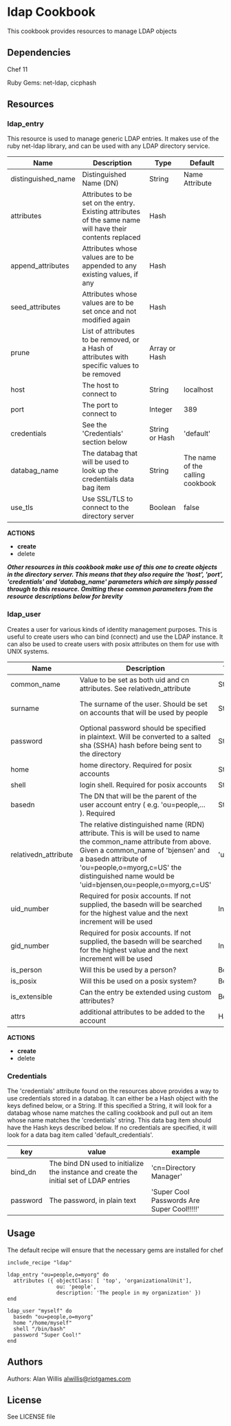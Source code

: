 # ldap Cookbook

This cookbook provides resources to manage LDAP objects

## Dependencies

Chef 11

Ruby Gems: net-ldap, cicphash

## Resources

### ldap_entry

This resource is used to manage generic LDAP entries. It makes use of the ruby net-ldap library, and can be used with any LDAP directory service.

Name | Description | Type | Default
-----|-------------|------|----------
distinguished_name | Distinguished Name (DN) | String | Name Attribute
attributes | Attributes to be set on the entry. Existing attributes of the same name will have their contents replaced | Hash
append_attributes | Attributes whose values are to be appended to any existing values, if any | Hash
seed_attributes | Attributes whose values are to be set once and not modified again | Hash
prune | List of attributes to be removed, or a Hash of attributes with specific values to be removed | Array or Hash
host | The host to connect to | String | localhost
port | The port to connect to | Integer | 389
credentials | See the 'Credentials' section below | String or Hash | 'default'
databag_name | The databag that will be used to look up the credentials data bag item | String | The name of the calling cookbook
use_tls | Use SSL/TLS to connect to the directory server | Boolean | false

__ACTIONS__
* __create__
* delete

__*Other resources in this cookbook make use of this one to create objects in the directory server. This means that they also require the 'host', 'port', 'credentials' and 'databag_name' parameters which are simply passed through to this resource. Omitting these common parameters from the resource descriptions below for brevity*__

### ldap_user

Creates a user for various kinds of identity management purposes. This is useful to create users who can bind (connect) and use the LDAP instance. It can also be used to create users with posix attributes on them for use with UNIX systems.

Name | Description | Type | Default
-----|-------------|------|----------
common_name | Value to be set as both uid and cn attributes. See relativedn_attribute | String  | Name Attribute
surname | The surname of the user. Should be set on accounts that will be used by people | String | Matches the value of common_name
password | Optional password should be specified in plaintext. Will be converted to a salted sha (SSHA) hash before being sent to the directory | String
home | home directory. Required for posix accounts | String
shell | login shell. Required for posix accounts | String
basedn | The DN that will be the parent of the user account entry ( e.g. 'ou=people,... ). Required | String
relativedn_attribute | The relative distinguished name (RDN) attribute. This is will be used to name the common_name attribute from above. Given a common_name of 'bjensen' and a basedn attribute of 'ou=people,o=myorg,c=US' the distinguished name would be 'uid=bjensen,ou=people,o=myorg,c=US' | 'uid'
uid_number | Required for posix accounts. If not supplied, the basedn will be searched for the highest value and the next increment will be used | Integer | 1000
gid_number | Required for posix accounts. If not supplied, the basedn will be searched for the highest value and the next increment will be used | Integer | 1000
is_person | Will this be used by a person? | Boolean | true
is_posix | Will this be used on a posix system? | Boolean | true
is_extensible | Can the entry be extended using custom attributes? | Boolean | false
attrs | additional attributes to be added to the account | Hash | 

__ACTIONS__
* __create__
* delete

### Credentials

The 'credentials' attribute found on the resources above provides a way to use credentials stored in a databag. It can either be a Hash object with the keys defined below, or a String. If this specified a String, it will look for a databag whose name matches the calling cookbook and pull out an item whose name matches the 'credentials' string. This data bag item should have the Hash keys described below. If no credentials are specified, it will look for a data bag item called 'default_credentials'.

key      | value | example
---------|-------|--------
bind_dn   | The bind DN used to initialize the instance and create the initial set of LDAP entries | 'cn=Directory Manager' |
password | The password, in plain text | 'Super Cool Passwords Are Super Cool!!!!!'

## Usage

The default recipe will ensure that the necessary gems are installed for chef


```
include_recipe "ldap"

ldap_entry "ou=people,o=myorg" do
  attributes ({ objectClass: [ 'top', 'organizationalUnit'],
                ou: 'people',
                description: 'The people in my organization' })
end

ldap_user "myself" do
  basedn "ou=people,o=myorg"
  home "/home/myself"
  shell "/bin/bash"
  password "Super Cool!"
end

```

Authors
-------
Authors: Alan Willis <alwillis@riotgames.com>


License
-------
See LICENSE file
